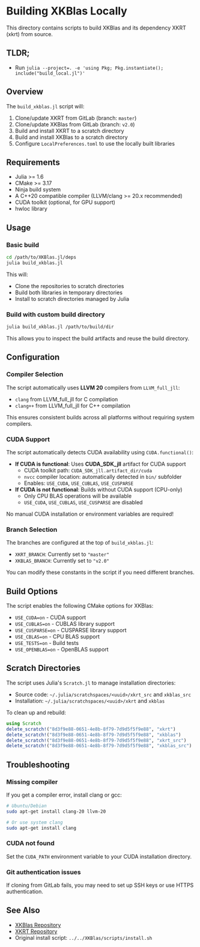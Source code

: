 # Building XKBlas Locally

This directory contains scripts to build XKBlas and its dependency XKRT (xkrt) from source.

## TLDR;
- Run `julia --project=. -e 'using Pkg; Pkg.instantiate(); include("build_local.jl")'`

## Overview

The `build_xkblas.jl` script will:
1. Clone/update XKRT from GitLab (branch: `master`)
2. Clone/update XKBlas from GitLab (branch: `v2.0`)
3. Build and install XKRT to a scratch directory
4. Build and install XKBlas to a scratch directory
5. Configure `LocalPreferences.toml` to use the locally built libraries

## Requirements

- Julia >= 1.6
- CMake >= 3.17
- Ninja build system
- A C++20 compatible compiler (LLVM/clang >= 20.x recommended)
- CUDA toolkit (optional, for GPU support)
- hwloc library

## Usage

### Basic build

```bash
cd /path/to/XKBlas.jl/deps
julia build_xkblas.jl
```

This will:
- Clone the repositories to scratch directories
- Build both libraries in temporary directories
- Install to scratch directories managed by Julia

### Build with custom build directory

```bash
julia build_xkblas.jl /path/to/build/dir
```

This allows you to inspect the build artifacts and reuse the build directory.

## Configuration

### Compiler Selection

The script automatically uses **LLVM 20** compilers from `LLVM_full_jll`:
- `clang` from LLVM_full_jll for C compilation
- `clang++` from LLVM_full_jll for C++ compilation

This ensures consistent builds across all platforms without requiring system compilers.

### CUDA Support

The script automatically detects CUDA availability using `CUDA.functional()`:
- **If CUDA is functional**: Uses **CUDA_SDK_jll** artifact for CUDA support
  - CUDA toolkit path: `CUDA_SDK_jll.artifact_dir/cuda`
  - `nvcc` compiler location: automatically detected in `bin/` subfolder
  - Enables: `USE_CUDA`, `USE_CUBLAS`, `USE_CUSPARSE`
- **If CUDA is not functional**: Builds without CUDA support (CPU-only)
  - Only CPU BLAS operations will be available
  - `USE_CUDA`, `USE_CUBLAS`, `USE_CUSPARSE` are disabled

No manual CUDA installation or environment variables are required!

### Branch Selection

The branches are configured at the top of `build_xkblas.jl`:
- `XKRT_BRANCH`: Currently set to `"master"`
- `XKBLAS_BRANCH`: Currently set to `"v2.0"`

You can modify these constants in the script if you need different branches.

## Build Options

The script enables the following CMake options for XKBlas:
- `USE_CUDA=on` - CUDA support
- `USE_CUBLAS=on` - CUBLAS library support
- `USE_CUSPARSE=on` - CUSPARSE library support
- `USE_CBLAS=on` - CPU BLAS support
- `USE_TESTS=on` - Build tests
- `USE_OPENBLAS=on` - OpenBLAS support

## Scratch Directories

The script uses Julia's `Scratch.jl` to manage installation directories:
- Source code: `~/.julia/scratchspaces/<uuid>/xkrt_src` and `xkblas_src`
- Installation: `~/.julia/scratchspaces/<uuid>/xkrt` and `xkblas`

To clean up and rebuild:
```julia
using Scratch
delete_scratch!("8d3f9e88-0651-4e8b-8f79-7d9d5f5f9e88", "xkrt")
delete_scratch!("8d3f9e88-0651-4e8b-8f79-7d9d5f5f9e88", "xkblas")
delete_scratch!("8d3f9e88-0651-4e8b-8f79-7d9d5f5f9e88", "xkrt_src")
delete_scratch!("8d3f9e88-0651-4e8b-8f79-7d9d5f5f9e88", "xkblas_src")
```

## Troubleshooting

### Missing compiler
If you get a compiler error, install clang or gcc:
```bash
# Ubuntu/Debian
sudo apt-get install clang-20 llvm-20

# Or use system clang
sudo apt-get install clang
```

### CUDA not found
Set the `CUDA_PATH` environment variable to your CUDA installation directory.

### Git authentication issues
If cloning from GitLab fails, you may need to set up SSH keys or use HTTPS authentication.

## See Also

- [XKBlas Repository](https://gitlab.inria.fr/xkblas/dev)
- [XKRT Repository](https://gitlab.inria.fr/xkaapi/dev-v2)
- Original install script: `../../XKBlas/scripts/install.sh`
